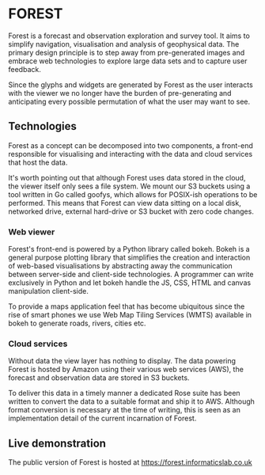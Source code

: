 
# FOREST

Forest is a forecast and observation exploration and survey tool.
It aims to simplify navigation, visualisation and analysis of geophysical data. The
primary design principle is to step away from pre-generated images and embrace web
technologies to explore large data sets and to capture user feedback.

Since the glyphs and widgets are generated by Forest as the user interacts with the viewer we no
longer have the burden of pre-generating and anticipating every possible
permutation of what the user may want to see.

## Technologies

Forest as a concept can be decomposed into two components, a front-end
responsible for visualising and interacting with the data and cloud services
that host the data. 

It's worth pointing out that although Forest uses data stored in the cloud, the
viewer itself only sees a file system. We mount our S3 buckets using a tool
written in Go called goofys, which allows for POSIX-ish operations to be
performed. This means that Forest can view data sitting on a local disk,
networked drive, external hard-drive or S3 bucket with zero code changes.

### Web viewer

Forest's front-end is powered by a Python library called bokeh. Bokeh is a
general purpose plotting library that simplifies the creation and interaction
of web-based visualisations by abstracting away the communication between
server-side and client-side technologies. A programmer can write exclusively
in Python and let bokeh handle the JS, CSS, HTML and canvas manipulation
client-side.

To provide a maps application feel that has become ubiquitous since the rise
of smart phones we use Web Map Tiling Services (WMTS) available in bokeh to
generate roads, rivers, cities etc.

### Cloud services

Without data the view layer has nothing to display. The data powering Forest
is hosted by Amazon using their various web services (AWS), the forecast and
observation data are stored in S3 buckets.

To deliver this data in a timely manner a dedicated Rose suite has been written
to convert the data to a suitable format and ship it to AWS. Although format
conversion is necessary at the time of writing, this is seen as an
implementation detail of the current incarnation of Forest.

## Live demonstration

The public version of Forest is hosted at https://forest.informaticslab.co.uk


